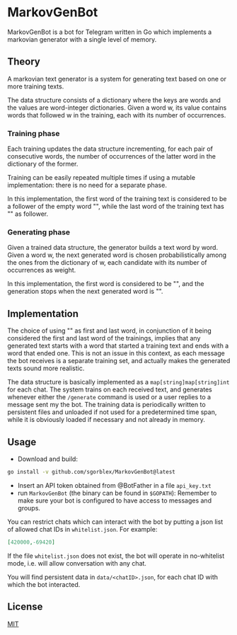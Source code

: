 # MarkovGenBot
MarkovGenBot is a bot for Telegram written in Go which implements a markovian generator with a single level of memory.



## Theory
A markovian text generator is a system for generating text based on one or more training texts.

The data structure consists of a dictionary where the keys are words and the values are word-integer dictionaries. Given a word w, its value contains words that followed w in the training, each with its number of occurrences.


### Training phase
Each training updates the data structure incrementing, for each pair of consecutive words, the number of occurrences of the latter word in the dictionary of the former.

Training can be easily repeated multiple times if using a mutable implementation: there is no need for a separate phase.

In this implementation, the first word of the training text is considered to be a follower of the empty word "", while the last word of the training text has "" as follower.


### Generating phase
Given a trained data structure, the generator builds a text word by word. Given a word w, the next generated word is chosen probabilistically among the ones from the dictionary of w, each candidate with its number of occurrences as weight.

In this implementation, the first word is considered to be "", and the generation stops when the next generated word is "".



## Implementation
The choice of using "" as first and last word, in conjunction of it being considered the first and last word of the trainings, implies that any generated text starts with a word that started a training text and ends with a word that ended one. This is not an issue in this context, as each message the bot receives is a separate training set, and actually makes the generated texts sound more realistic.

The data structure is basically implemented as a `map[string]map[string]int` for each chat. The system trains on each received text, and generates whenever either the `/generate` command is used or a user replies to a message sent my the bot. The training data is periodically written to persistent files and unloaded if not used for a predetermined time span, while it is obviously loaded if necessary and not already in memory.



## Usage
- Download and build:
```sh
go install -v github.com/sgorblex/MarkovGenBot@latest
```
- Insert an API token obtained from @BotFather in a file `api_key.txt`
- run `MarkovGenBot` (the binary can be found in `$GOPATH`):
Remember to make sure your bot is configured to have access to messages and groups.

You can restrict chats which can interact with the bot by putting a json list of allowed chat IDs in `whitelist.json`. For example:
```json
[420000,-69420]
```
If the file `whitelist.json` does not exist, the bot will operate in no-whitelist mode, i.e. will allow conversation with any chat.

You will find persistent data in `data/<chatID>.json`, for each chat ID with which the bot interacted.



## License
[MIT](LICENSE)
